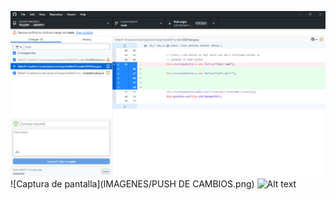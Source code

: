 ![Alt text](IMAGENES/CapturaIntegrante2_1.png "a title")
![Captura de pantalla](IMAGENES/PUSH DE CAMBIOS.png)
![Alt text](https://assets.digitalocean.com/articles/alligator/boo.svg "a title")

